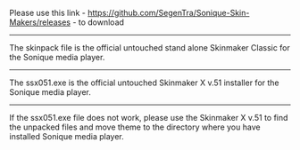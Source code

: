 Please use this link - https://github.com/SegenTra/Sonique-Skin-Makers/releases - to download

----------------------------------------------------

The skinpack file is the official untouched
stand alone Skinmaker Classic for the Sonique media player.

----------------------------------------------------

The ssx051.exe is the official untouched Skinmaker X v.51
installer for the Sonique media player.

----------------------------------------------------

If the ssx051.exe file does not work, please use the
Skinmaker X v.51 to find the unpacked files and
move theme to the directory where you have installed
Sonique media player.
